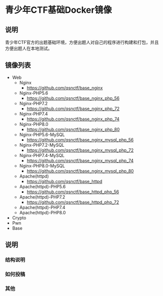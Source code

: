 # 青少年CTF基础Docker镜像
## 说明
青少年CTF官方的出题基础环境，方便出题人对自己的程序进行构建和打包，并且方便出题人在本地测试。


## 镜像列表
- Web
  - Nginx
    - https://github.com/qsnctf/base_nginx
  - Nginx-PHP5.6
    - https://github.com/qsnctf/base_nginx_php_56
  - Nginx-PHP7.2
    - https://github.com/qsnctf/base_nginx_php_72
  - Nginx-PHP7.4
    - https://github.com/qsnctf/base_nginx_php_74
  - Nginx-PHP8.0
    - https://github.com/qsnctf/base_nginx_php_80
  - Nginx-PHP5.6-MySQL
    - https://github.com/qsnctf/base_nginx_mysql_php_56
  - Nginx-PHP7.2-MySQL
    - https://github.com/qsnctf/base_nginx_mysql_php_72
  - Nginx-PHP7.4-MySQL
    - https://github.com/qsnctf/base_nginx_mysql_php_74
  - Nginx-PHP8.0-MySQL
    - https://github.com/qsnctf/base_nginx_mysql_php_80
  - Apache(httpd)
    - https://github.com/qsnctf/base_httpd
  - Apache(httpd)-PHP5.6
    - https://github.com/qsnctf/base_httpd_php_56
  - Apache(httpd)-PHP7.2
    - https://github.com/qsnctf/base_httpd_php_72
  - Apache(httpd)-PHP7.4
  - Apache(httpd)-PHP8.0
- Crypto
- Pwn
- Base

## 说明
### 结构说明

### 如何投稿

### 其他